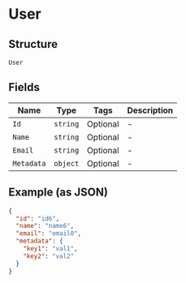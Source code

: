 
# User

## Structure

`User`

## Fields

| Name | Type | Tags | Description |
|  --- | --- | --- | --- |
| `Id` | `string` | Optional | - |
| `Name` | `string` | Optional | - |
| `Email` | `string` | Optional | - |
| `Metadata` | `object` | Optional | - |

## Example (as JSON)

```json
{
  "id": "id6",
  "name": "name6",
  "email": "email0",
  "metadata": {
    "key1": "val1",
    "key2": "val2"
  }
}
```

